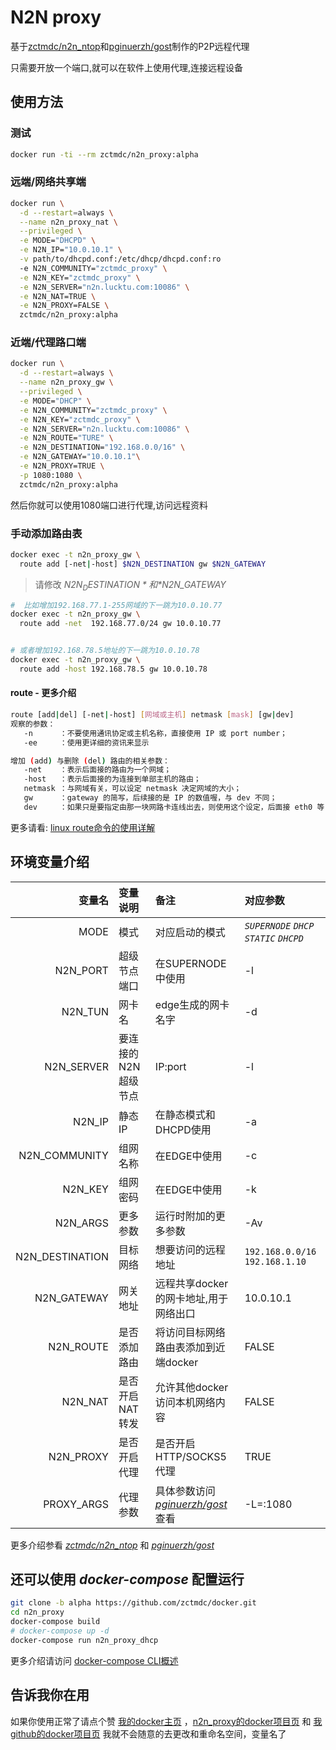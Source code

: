 # N2N proxy

基于[zctmdc/n2n_ntop][n2n_ntop]和[pginuerzh/gost][gost]制作的P2P远程代理

只需要开放一个端口,就可以在软件上使用代理,连接远程设备

## 使用方法

### 测试

```bash
docker run -ti --rm zctmdc/n2n_proxy:alpha
```

### 远端/网络共享端

```bash
docker run \
  -d --restart=always \
  --name n2n_proxy_nat \
  --privileged \
  -e MODE="DHCPD" \
  -e N2N_IP="10.0.10.1" \
  -v path/to/dhcpd.conf:/etc/dhcp/dhcpd.conf:ro
  -e N2N_COMMUNITY="zctmdc_proxy" \
  -e N2N_KEY="zctmdc_proxy" \
  -e N2N_SERVER="n2n.lucktu.com:10086" \
  -e N2N_NAT=TRUE \
  -e N2N_PROXY=FALSE \
  zctmdc/n2n_proxy:alpha
```

### 近端/代理路口端

```bash
docker run \
  -d --restart=always \
  --name n2n_proxy_gw \
  --privileged \
  -e MODE="DHCP" \
  -e N2N_COMMUNITY="zctmdc_proxy" \
  -e N2N_KEY="zctmdc_proxy" \
  -e N2N_SERVER="n2n.lucktu.com:10086" \
  -e N2N_ROUTE="TURE" \
  -e N2N_DESTINATION="192.168.0.0/16" \
  -e N2N_GATEWAY="10.0.10.1"\
  -e N2N_PROXY=TRUE \
  -p 1080:1080 \
  zctmdc/n2n_proxy:alpha
```

然后你就可以使用1080端口进行代理,访问远程资料

### 手动添加路由表

```bash
docker exec -t n2n_proxy_gw \
  route add [-net|-host] $N2N_DESTINATION gw $N2N_GATEWAY

```

> 请修改 *$N2N_DESTINATION* 和 *$N2N_GATEWAY*

```bash
#  比如增加192.168.77.1-255网域的下一跳为10.0.10.77
docker exec -t n2n_proxy_gw \
  route add -net  192.168.77.0/24 gw 10.0.10.77


# 或者增加192.168.78.5地址的下一跳为10.0.10.78
docker exec -t n2n_proxy_gw \
  route add -host 192.168.78.5 gw 10.0.10.78
```

#### route - 更多介绍

```bash
route [add|del] [-net|-host] [网域或主机] netmask [mask] [gw|dev]
观察的参数：
   -n      ：不要使用通讯协定或主机名称，直接使用 IP 或 port number；
   -ee     ：使用更详细的资讯来显示

增加 (add) 与删除 (del) 路由的相关参数：
   -net    ：表示后面接的路由为一个网域；
   -host   ：表示后面接的为连接到单部主机的路由；
   netmask ：与网域有关，可以设定 netmask 决定网域的大小；
   gw      ：gateway 的简写，后续接的是 IP 的数值喔，与 dev 不同；
   dev     ：如果只是要指定由那一块网路卡连线出去，则使用这个设定，后面接 eth0 等
```

更多请看: [linux route命令的使用详解][route]

## 环境变量介绍

|变量名|变量说明|备注|对应参数|
|---:|:---|:---|:---|
|MODE|模式|对应启动的模式| *`SUPERNODE`* *`DHCP`* *`STATIC`* *`DHCPD`* |
|N2N_PORT|超级节点端口|在SUPERNODE中使用|-l|
|N2N_TUN|网卡名|edge生成的网卡名字|-d|
|N2N_SERVER|要连接的N2N超级节点|IP:port|-l|
|N2N_IP|静态IP|在静态模式和DHCPD使用|-a|
|N2N_COMMUNITY|组网名称|在EDGE中使用|-c|
|N2N_KEY|组网密码|在EDGE中使用|-k|
|N2N_ARGS|更多参数|运行时附加的更多参数|-Av|
|N2N_DESTINATION|目标网络|想要访问的远程地址| `192.168.0.0/16` `192.168.1.10`|
|N2N_GATEWAY|网关地址|远程共享docker的网卡地址,用于网络出口|10.0.10.1|
|N2N_ROUTE|是否添加路由|将访问目标网络路由表添加到近端docker|FALSE|
|N2N_NAT|是否开启NAT转发|允许其他docker访问本机网络内容|FALSE|
|N2N_PROXY|是否开启代理|是否开启HTTP/SOCKS5代理|TRUE|
|PROXY_ARGS|代理参数|具体参数访问 *[pginuerzh/gost][gost]* 查看|-L=:1080|

更多介绍参看 *[zctmdc/n2n_ntop][n2n_ntop]* 和 *[pginuerzh/gost][gost]*

## 还可以使用 *docker-compose* 配置运行

```bash
git clone -b alpha https://github.com/zctmdc/docker.git
cd n2n_proxy
docker-compose build
# docker-compose up -d
docker-compose run n2n_proxy_dhcp
```

更多介绍请访问 [docker-compose CLI概述][Overview of docker-compose CLI]

## 告诉我你在用

如果你使用正常了请点个赞
[我的docker主页][zctmdc—docker] ，[n2n_proxy的docker项目页][n2n_proxy] 和 [我github的docker项目页][zctmdc—github]
我就不会随意的去更改和重命名空间，变量名了

[gost]:https://github.com/ginuerzh/gost "ginuerzh/gost的GITHUB地址"
[route]:https://www.cnblogs.com/snake-hand/p/3143041.html "linux route命令的使用详解"
[zctmdc—docker]: https://hub.docker.com/u/zctmdc "我的docker主页"
[zctmdc—github]: https://github.com/zctmdc/docker.git "我github的docker项目页"
[n2n_ntop]: https://hub.docker.com/r/zctmdc/n2n_ntop "n2n_ntop的docker项目页"
[n2n_proxy]: https://hub.docker.com/r/zctmdc/n2n_proxy "n2n_proxy的docker项目页"
[Overview of docker-compose CLI]: https://docs.docker.com/compose/reference/overview/ "docker-compose CLI概述"
